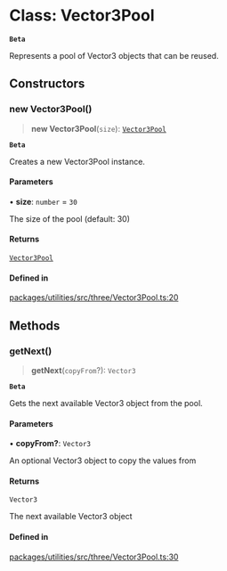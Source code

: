 # Class: Vector3Pool

**`Beta`**

Represents a pool of Vector3 objects that can be reused.

## Constructors

### new Vector3Pool()

> **new Vector3Pool**(`size`): [`Vector3Pool`](Vector3Pool.md)

**`Beta`**

Creates a new Vector3Pool instance.

#### Parameters

• **size**: `number` = `30`

The size of the pool (default: 30)

#### Returns

[`Vector3Pool`](Vector3Pool.md)

#### Defined in

[packages/utilities/src/three/Vector3Pool.ts:20](https://github.com/cognitedata/reveal/blob/3aaed3491dba3f4ba9ecd87f495d35383cc73a1d/viewer/packages/utilities/src/three/Vector3Pool.ts#L20)

## Methods

### getNext()

> **getNext**(`copyFrom`?): `Vector3`

**`Beta`**

Gets the next available Vector3 object from the pool.

#### Parameters

• **copyFrom?**: `Vector3`

An optional Vector3 object to copy the values from

#### Returns

`Vector3`

The next available Vector3 object

#### Defined in

[packages/utilities/src/three/Vector3Pool.ts:30](https://github.com/cognitedata/reveal/blob/3aaed3491dba3f4ba9ecd87f495d35383cc73a1d/viewer/packages/utilities/src/three/Vector3Pool.ts#L30)
